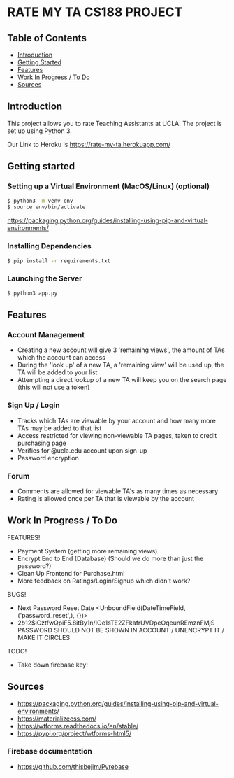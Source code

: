 # RATE MY TA CS188 PROJECT

## Table of Contents
* [Introduction](#intro)
* [Getting Started](#getting-started)
* [Features](#features)
* [Work In Progress / To Do](#work-in-progress/to-do)
* [Sources](#sources)

## Introduction
This project allows you to rate Teaching Assistants at UCLA. The project is set up using Python 3.

Our Link to Heroku is https://rate-my-ta.herokuapp.com/

## Getting started

### Setting up a Virtual Environment (MacOS/Linux) (optional)

```sh
$ python3 -m venv env
$ source env/bin/activate
```

https://packaging.python.org/guides/installing-using-pip-and-virtual-environments/

### Installing Dependencies

```sh
$ pip install -r requirements.txt
```

### Launching the Server

```sh
$ python3 app.py
```


## Features
### Account Management
- Creating a new account will give 3 'remaining views', the amount of TAs which the account can access
- During the 'look up' of a new TA, a 'remaining view' will be used up, the TA will be added to your list
- Attempting a direct lookup of a new TA will keep you on the search page (this will not use a token)

### Sign Up / Login
- Tracks which TAs are viewable by your account and how many more TAs may be added to that list
- Access restricted for viewing non-viewable TA pages, taken to credit purchasing page
- Verifies for @ucla.edu account upon sign-up
- Password encryption 

### Forum
- Comments are allowed for viewable TA's as many times as necessary
- Rating is allowed once per TA that is viewable by the account



## Work In Progress / To Do
FEATURES!
- Payment System (getting more remaining views)
- Encrypt End to End (Database) (Should we do more than just the password?)
- Clean Up Frontend for Purchase.html
- More feedback on Ratings/Login/Signup which didn't work?

BUGS!
- Next Password Reset Date 	<UnboundField(DateTimeField, ('password_reset',), {})>
- $2b$12$iCztfwQpiF5.8itBy1n/IOe1sTE2ZFkafrUVDpeOqeunREmznFMjS PASSWORD SHOULD NOT BE SHOWN IN ACCOUNT / UNENCRYPT IT / MAKE IT CIRCLES

TODO!
- Take down firebase key!




## Sources
- https://packaging.python.org/guides/installing-using-pip-and-virtual-environments/
- https://materializecss.com/
- https://wtforms.readthedocs.io/en/stable/
- https://pypi.org/project/wtforms-html5/


### Firebase documentation
- https://github.com/thisbejim/Pyrebase 